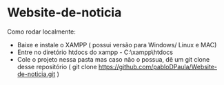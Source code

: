 # Website-de-noticia

Como rodar localmente:

- Baixe e instale o XAMPP ( possui versão para Windows/ Linux e MAC)
- Entre no diretório htdocs do xampp - C:\xampp\htdocs
- Cole o projeto nessa pasta mas caso não o possua, dê um git clone desse repositório ( git clone https://github.com/pabloDPaula/Website-de-noticia.git )
